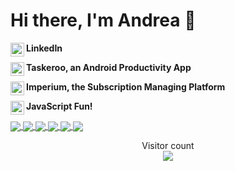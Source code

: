 # Hi there, I'm Andrea 👋 
<b> LinkedIn </b>
<a href="https://www.linkedin.com/in/andreacerasoni/">
  <img align="left" alt="Linkedin" width="22px" src="https://user-images.githubusercontent.com/32521086/91335145-e97ccd80-e7c7-11ea-96eb-dc5342ba6a6b.png" />
</a>

<b> Taskeroo, an Android Productivity App </b>
<a href="https://play.google.com/store/apps/details?id=com.github.acerasoni.taskeroo">
  <img align="left" alt="Taskeroo" width="22px" src="https://user-images.githubusercontent.com/32521086/91660284-55fc1300-eacd-11ea-97d9-cb2efcd69d97.png" />
</a>

<b> Imperium, the Subscription Managing Platform </b>
<a href="https://acerasoni.github.io/Imperium-About/">
  <img align="left" alt="Imperium" width="22px" src="https://user-images.githubusercontent.com/32521086/87547626-ae0cc080-c6ab-11ea-8ee9-f19a09afa271.png" />
</a>

<b> JavaScript Fun!</b>
<a href="https://acerasoni.github.io/JavaScript-Projects">
  <img align="left" alt="JavaScriptIcon" width="22px" src="https://user-images.githubusercontent.com/32521086/90957098-ab0fa780-e483-11ea-8b74-fc90721d501c.png" />
</a>

<a href="https://github.com/anuraghazra/stats">
  <img align="center" src="https://github-readme-stats.vercel.app/api?username=acerasoni&show_icons=true&theme=algolia" />
</a>

<a href="https://github.com/anuraghazra/languages">
  <img align="center" src="https://github-readme-stats.vercel.app/api/top-langs/?username=acerasoni&hide=c,shaderlab&theme=algolia" />
</a>

<a href="https://github.com/anuraghazra/imp-android">
   <img align="center" src="https://github-readme-stats.vercel.app/api/pin/?username=acerasoni&repo=imp-android&theme=algolia" />
</a>
  <a href="https://github.com/anuraghazra/imp-backend">
   <img align="center" src="https://github-readme-stats.vercel.app/api/pin/?username=acerasoni&repo=imp-backend&theme=algolia" />
</a>
<a href="https://github.com/anuraghazra/droid-tracker">
   <img align="center" src="https://github-readme-stats.vercel.app/api/pin/?username=acerasoni&repo=DroidTracker&theme=algolia" />
</a>
<a href="https://github.com/anuraghazra/potassium-overload">
   <img align="center" src="https://github-readme-stats.vercel.app/api/pin/?username=ka5p3rr&repo=PotassiumOverload&theme=algolia" />
        </a>

<p align="center"> 
  Visitor count<br>
  <img src="https://profile-counter.glitch.me/acerasoni/count.svg" />
</p>

<!--
**acerasoni/acerasoni** is a ✨ _special_ ✨ repository because its `README.md` (this file) appears on your GitHub profile.

Here are some ideas to get you started:

- 🔭 I’m currently working on ...
- 🌱 I’m currently learning ...
- 👯 I’m looking to collaborate on ...
- 🤔 I’m looking for help with ...
- 💬 Ask me about ...
- 📫 How to reach me: ...
- 😄 Pronouns: ...
- ⚡ Fun fact: ...
-->
